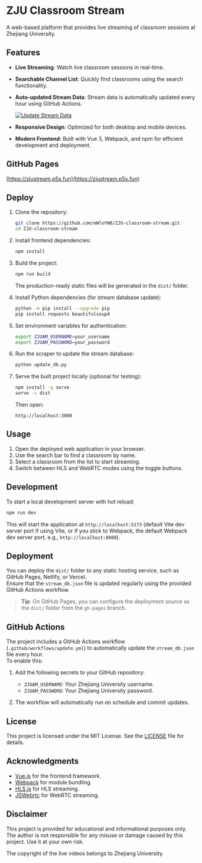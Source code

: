 # ZJU Classroom Stream

A web-based platform that provides live streaming of classroom sessions at Zhejiang University.

## Features

- **Live Streaming**: Watch live classroom sessions in real-time.
- **Searchable Channel List**: Quickly find classrooms using the search functionality.
- **Auto-updated Stream Data**: Stream data is automatically updated every hour using GitHub Actions.

  [![Update Stream Data](https://github.com/eWloYW8/ZJU-classroom-stream/actions/workflows/update.yml/badge.svg)](https://github.com/eWloYW8/ZJU-classroom-stream/actions/workflows/update.yml)
- **Responsive Design**: Optimized for both desktop and mobile devices.
- **Modern Frontend**: Built with Vue 3, Webpack, and npm for efficient development and deployment.

## GitHub Pages

[https://zjustream.p5s.fun](https://zjustream.p5s.fun)

## Deploy

1. Clone the repository:
   ```bash
   git clone https://github.com/eWloYW8/ZJU-classroom-stream.git
   cd ZJU-classroom-stream
   ```

2. Install frontend dependencies:
   ```bash
   npm install
   ```

3. Build the project:
   ```bash
   npm run build
   ```
   The production-ready static files will be generated in the `dist/` folder.

4. Install Python dependencies (for stream database update):
   ```bash
   python -m pip install --upgrade pip
   pip install requests beautifulsoup4
   ```

5. Set environment variables for authentication:
   ```bash
   export ZJUAM_USERNAME=your_username
   export ZJUAM_PASSWORD=your_password
   ```

6. Run the scraper to update the stream database:
   ```bash
   python update_db.py
   ```

7. Serve the built project locally (optional for testing):
   ```bash
   npm install -g serve
   serve -s dist
   ```
   Then open:
   ```
   http://localhost:3000
   ```

## Usage

1. Open the deployed web application in your browser.
2. Use the search bar to find a classroom by name.
3. Select a classroom from the list to start streaming.
4. Switch between HLS and WebRTC modes using the toggle buttons.

## Development

To start a local development server with hot reload:

```bash
npm run dev
```

This will start the application at `http://localhost:5173` (default Vite dev server port if using Vite, or if you stick to Webpack, the default Webpack dev server port, e.g., `http://localhost:8080`).

## Deployment

You can deploy the `dist/` folder to any static hosting service, such as GitHub Pages, Netlify, or Vercel.  
Ensure that the `stream_db.json` file is updated regularly using the provided GitHub Actions workflow.

> **Tip**: On GitHub Pages, you can configure the deployment source as the `dist/` folder from the `gh-pages` branch.

## GitHub Actions

The project includes a GitHub Actions workflow (`.github/workflows/update.yml`) to automatically update the `stream_db.json` file every hour.  
To enable this:

1. Add the following secrets to your GitHub repository:
   - `ZJUAM_USERNAME`: Your Zhejiang University username.
   - `ZJUAM_PASSWORD`: Your Zhejiang University password.

2. The workflow will automatically run on schedule and commit updates.

## License

This project is licensed under the MIT License. See the [LICENSE](LICENSE) file for details.

## Acknowledgments

- [Vue.js](https://vuejs.org/) for the frontend framework.
- [Webpack](https://webpack.js.org/) for module bundling.
- [HLS.js](https://github.com/video-dev/hls.js) for HLS streaming.
- [JSWebrtc](https://github.com/kernelj/jswebrtc) for WebRTC streaming.

## Disclaimer

This project is provided for educational and informational purposes only.  
The author is not responsible for any misuse or damage caused by this project. Use it at your own risk.

The copyright of the live videos belongs to Zhejiang University.
